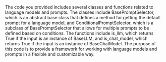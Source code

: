 The code you provided includes several classes and functions related to language models and prompts. The classes include BasePromptSelector, which is an abstract base class that defines a method for getting the default prompt for a language model, and ConditionalPromptSelector, which is a subclass of BasePromptSelector that allows for multiple prompts to be defined based on conditions. The functions include is_llm, which returns True if the input is an instance of BaseLLM, and is_chat_model, which returns True if the input is an instance of BaseChatModel. The purpose of this code is to provide a framework for working with language models and prompts in a flexible and customizable way.

